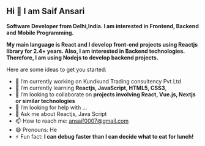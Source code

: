 ## Hi 👋 I am Saif Ansari

**Software Developer from Delhi,India. I am interested in Frontend, Backend and Mobile Programming.**

**My main language is React and I develop front-end projects using Reactjs library for 2.4+ years. Also, I am interested in Backend technologies. Therefore, I am using Nodejs to develop backend projects.**

Here are some ideas to get you started:

- 🔭 I’m currently working on Kundkund Trading consultency Pvt Ltd
- 🌱 I’m currently learning **Reactjs, JavaScript, HTML5, CSS3**,
- 👯 I’m looking to collaborate on **projects involving React, Vue.js, Nextjs or similar technologies**
- 🤔 I’m looking for help with ...
- 💬 Ask me about Reactjs, Java Script
- 📫 How to reach me: ansaif0007@gmail.com
- 😄 Pronouns: He
- ⚡ Fun fact: **I can debug faster than I can decide what to eat for lunch!**
